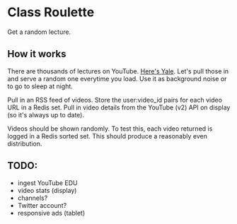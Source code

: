 Class Roulette
==============

Get a random lecture.

How it works
------------

There are thousands of lectures on YouTube. [Here's Yale](http://www.youtube.com/user/YaleCourses). Let's pull those in and serve a random one everytime you load. Use it as background noise or to go to sleep at night.

Pull in an RSS feed of videos. Store the user:video_id pairs for each video URL in a Redis set. Pull in video details from the YouTube (v2) API on display (so it's always up to date).

Videos should be shown randomly. To test this, each video returned is logged in a Redis sorted set. This should produce a reasonably even distribution.

TODO:
-----

 - ingest YouTube EDU
 - video stats (display)
 - channels?
 - Twitter account?
 - responsive ads (tablet) 
